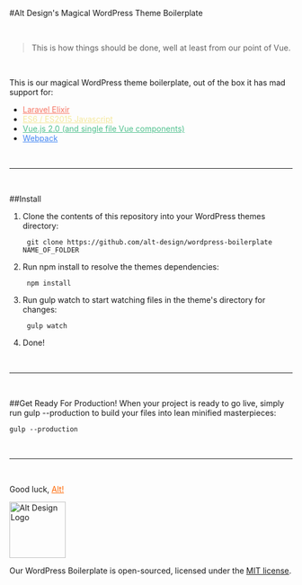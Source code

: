 #Alt Design's Magical WordPress Theme Boilerplate

<br>

> This is how things should be done, well at least from our point of Vue.

<br>

This is our magical WordPress theme boilerplate, out of the box it has mad support for:
- <a style="color:#F77462" href="https://laravel.com/docs/elixir" target="_blank">Laravel Elixir</a>     
- <a style="color:#F5E89C" href="http://es6-features.org/" target="_blank">ES6 / ES2015 Javascript</a>
- <a style="color:#4FC08D" href="http://vuejs.org" target="_blank">Vue.js 2.0 (and single file Vue components)</a>
- <a style="color:#4286f4" href="https://webpack.github.io/" target="_blank">Webpack</a>

<br><hr><br>


##Install
1. Clone the contents of this repository into your WordPress themes directory:
    
        git clone https://github.com/alt-design/wordpress-boilerplate NAME_OF_FOLDER
        
2. Run npm install to resolve the themes dependencies:

        npm install
    
3. Run gulp watch to start watching files in the theme's directory for changes:

        gulp watch
         
4. Done!

<br><hr><br>

##Get Ready For Production!
When your project is ready to go live, simply run gulp --production to build your files into lean minified masterpieces:
    
    gulp --production
    

<br><hr><br>

Good luck, <a href="http://alt-design.net" tagret="_blank" style="color:#f60">Alt!</a>
<br>


<a href="http://alt-design.net" target="_blank">
    <img src="https://alt-design.net/wp-content/themes/alt-design-updated/images/altdesign.svg" height="100" alt="Alt Design Logo" title="Alt Design"/>
</a>

<br>

Our WordPress Boilerplate is open-sourced, licensed under the <a href="https://opensource.org/licenses/MIT" target="_blank">MIT license</a>.
